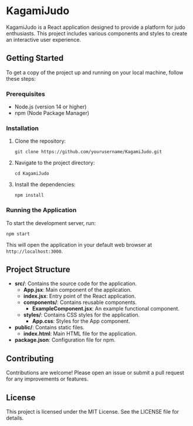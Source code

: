# KagamiJudo

KagamiJudo is a React application designed to provide a platform for judo enthusiasts. This project includes various components and styles to create an interactive user experience.

## Getting Started

To get a copy of the project up and running on your local machine, follow these steps:

### Prerequisites

- Node.js (version 14 or higher)
- npm (Node Package Manager)

### Installation

1. Clone the repository:
   ```
   git clone https://github.com/yourusername/KagamiJudo.git
   ```
2. Navigate to the project directory:
   ```
   cd KagamiJudo
   ```
3. Install the dependencies:
   ```
   npm install
   ```

### Running the Application

To start the development server, run:
```
npm start
```
This will open the application in your default web browser at `http://localhost:3000`.

## Project Structure

- **src/**: Contains the source code for the application.
  - **App.jsx**: Main component of the application.
  - **index.jsx**: Entry point of the React application.
  - **components/**: Contains reusable components.
    - **ExampleComponent.jsx**: An example functional component.
  - **styles/**: Contains CSS styles for the application.
    - **App.css**: Styles for the App component.
- **public/**: Contains static files.
  - **index.html**: Main HTML file for the application.
- **package.json**: Configuration file for npm.

## Contributing

Contributions are welcome! Please open an issue or submit a pull request for any improvements or features.

## License

This project is licensed under the MIT License. See the LICENSE file for details.